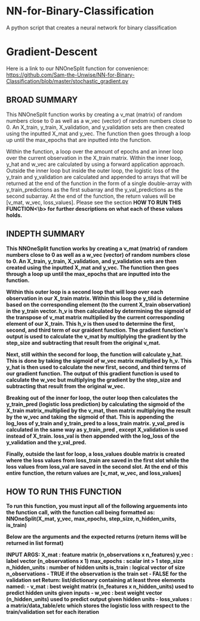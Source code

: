 # NN-for-Binary-Classification
A python script that creates a neural network for binary classification


# Gradient-Descent
Here is a link to our NNOneSplit function for convenience: https://github.com/Sam-the-Unwise/NN-for-Binary-Classification/blob/master/stochastic_gradient.py


## BROAD SUMMARY
This NNOneSplit function works by creating a v_mat (matrix) of random numbers close to 0 as well as a w_vec (vector) of random numbers close to 0. An X_train, y_train, X_validation, and y_validation sets are then created using the inputted X_mat and y_vec. The function then goes through a loop up until the max_epochs that are inputted into the function. 

Within the function, a loop over the amount of epochs and an inner loop over the current observation in the X_train matrix. Within the inner loop, y_hat and w_vec are calculated by using a forward application approach. Outside the inner loop but inside the outer loop, the logistic loss of the y_train and y_validation are calculated and appended to arrays that will be returned at the end of the function  in the form of a single double-array with y_train_predictions as the first subarray and the y_val_predictions as the second subarray. At the end of the function, the return values will be [v_mat, w_vec, loss_values]. Please see the section <b>HOW TO RUN THIS FUNCTION<\b> for further descriptions on what each of these values holds.


## INDEPTH SUMMARY
This NNOneSplit function works by creating a v_mat (matrix) of random numbers close to 0 as well as a w_vec (vector) of random numbers close to 0. An X_train, y_train, X_validation, and y_validation sets are then created using the inputted X_mat and y_vec. The function then goes through a loop up until the max_epochs that are inputted into the function. 

Within this outer loop is a second loop that will loop over each observation in our X_train matrix. Within this loop the y_tild is determine based on the corresponding element (to the current X_train observation) in the y_train vector. h_v is then calculated by determining the sigmoid of the transpose of v_mat matrix multiplied by the current corresponding element of our X_train. This h_v is then used to determine the first, second, and third term of our graident function. The gradient function's output is used to calculate the v_mat by multiplying the gradient by the step_size and subtracting that result from the original v_mat.

Next, still within the second for loop, the function will calculate y_hat. This is done by taking the sigmoid of w_vec matrix multiplied by h_v. This y_hat is then used to calculate the new first, second, and third terms of our gradient function. The output of this gradient function is used to calculate the w_vec but multiplying the gradient by the step_size and subtracting that result from the original w_vec.

Breaking out of the inner for loop, the outer loop then calculates the y_train_pred (logistic loss prediction) by calculating the sigmoid of the X_train matrix_multiplied by the v_mat, then matrix multiplying the result by the w_vec and taking the sigmoid of that. This is appending the log_loss of y_train and y_train_pred to a loss_train matrix. y_val_pred is calculated in the same way as y_train_pred , except X_validation is used instead of X_train. loss_val is then appended with the log_loss of the y_validation and the y_val_pred.

Finally, outside the last for loop, a loss_values double matrix is created where the loss values from loss_train are saved in the first slot while the loss values from loss_val are saved in the second slot. At the end of this entire function, the return values are [v_mat, w_vec, and loss_values]




## HOW TO RUN THIS FUNCTION
To run this function, you must input all of the following arguements into the function call, with the function call being formatted as: NNOneSplit(X_mat, y_vec, max_epochs, step_size, n_hidden_units, is_train)

Below are the arguments and the expected returns (return items will be returned in list format)

INPUT ARGS:
       X_mat : feature matrix (n_observations x n_features)
       y_vec : label vector (n_observations x 1)
       max_epochs : scalar int > 1
       step_size
       n_hidden_units : number of hidden units
       is_train : logical vector of size n_observations
           - TRUE if the observation is the train set
           - FALSE for the validation set
Return: list/dictionary containing at least three elements named:
           - v_mat : best weight matrix (n_features x n_hidden_units) used to
                          predict hidden units given inputs
           - w_vec : best weight vector (n_hidden_units) used to predict output
                          given hidden units
           - loss_values : a matrix/data_table/etc which stores the logistic
                          loss with respect to the train/validation set for each
                          iteration
